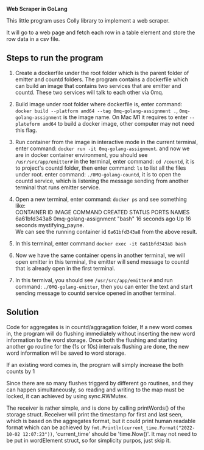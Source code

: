 **Web Scraper in GoLang**

This little program uses Colly library to implement a web scraper.

It will go to a web page and fetch each row in a table element and store the row data in a csv file.


## Steps to run the program
1) Create a dockerfile under the root folder which is the parent folder of emitter and countd folders. The program contains a dockerfile which can build an image that contains two services that are emitter and countd. These two services will talk to each other via 0mq.
2) Build image under root folder where dockerfile is, enter command: `docker build --platform amd64 --tag 0mq-golang-assignment .`, `0mq-golang-assignment` is the image name. On Mac M1 it requires to enter `--plateform amd64` to build a docker image, other computer may not need this flag.
3) Run container from the image in interactive mode in the current terminal, enter command: `docker run -it 0mq-golang-assignment`. and now we are in docker container environment, you should see `/usr/src/app/emitter#` in the terminal, enter command: `cd /countd`, it is to project's countd folder, then enter command: `ls` to list all the files under root. enter command: `./0MQ-golang-countd`, it is to open the countd service, which is listening the message sending from another terminal that runs emitter service.
4) Open a new terminal, enter command: `docker ps` and see something like:  
CONTAINER ID   IMAGE     COMMAND           CREATED          STATUS    PORTS         NAMES  
6a61bfd343a8   0mq-golang-assignment      "bash"           16 seconds ago   Up 16 seconds                                                     mystifying_payne.  
We can see the running container id `6a61bfd343a8` from the above result.

5) In this terminal, enter command `docker exec -it 6a61bfd343a8 bash`
6) Now we have the same container opens in another terminal, we will open emitter in this terminal, the emitter will send message to countd that is already open in the first terminal.
7) In this termival, you should see `/usr/src/app/emitter#` and run command: `./0MQ-golang-emitter`, then you can enter the text and start sending message to countd service opened in another terminal.

## Solution
Code for aggregates is in countd/aggragation folder, 
If a new word comes in, the program will do flushing immediately without inserting the new word information to the word storage. Once both the flushing and starting another go routine for the (1s or 10s) intervals flushing are done, the new word information will be saved to word storage.

If an existing word comes in, the program will simply increase the both counts by 1

Since there are so many flushes triggerd by different go routines, and they can happen simultaneously, so reading and writing to the map must be locked, it can achieved by using sync.RWMutex.

The receiver is rather simple, and is done by calling printWords() of the storage struct.
Receiver will print the timestamp for first and last seen, which is based on the aggregates format, but it could print human readable format which can be achieved by `fmt.Println(current_time.Format("2022-10-02 12:07:23"))`, 'current_time' should be 'time.Now()'. It may not need to be put in wordElement struct, so for simplicity purpos, just skip it.

